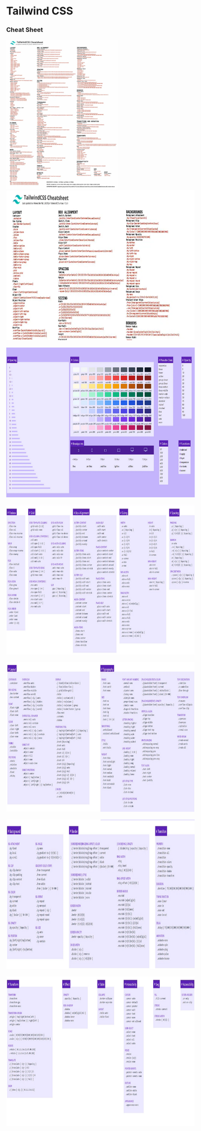 # Tailwind CSS

<h3>Cheat Sheet</h3>

<img weight="600" height="400" src="https://github.com/Xaobin/CoursesLearn/blob/main/Tailwind/imgs/twcss01.webp?raw=true">
<br>
<img weight="600" height="400" src="https://github.com/Xaobin/CoursesLearn/blob/main/Tailwind/imgs/twcss02.webp?raw=true"><br>
<br>
<img weight="600" height="400" src="https://github.com/Xaobin/CoursesLearn/blob/main/Tailwind/imgs/twnd01.png?raw=true"><br>
<br>
<img weight="600" height="400" src="https://github.com/Xaobin/CoursesLearn/blob/main/Tailwind/imgs/twnd02.png?raw=true"><br>
<br>
<img weight="600" height="400" src="https://github.com/Xaobin/CoursesLearn/blob/main/Tailwind/imgs/twnd03.png?raw=true"><br>
<br>
<img weight="600" height="400" src="https://github.com/Xaobin/CoursesLearn/blob/main/Tailwind/imgs/twnd04.png?raw=true"><br>
<br>
<img weight="600" height="400" src="https://github.com/Xaobin/CoursesLearn/blob/main/Tailwind/imgs/twnd05.png?raw=true"><br>
<br>
<br>
<br>
<br>
<br>

